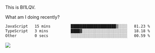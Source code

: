 This is BI1LQV.

What am I doing recently?

<!--START_SECTION:waka-->

```txt
JavaScript   15 mins         ████████████████████▒░░░░   81.23 %
TypeScript   3 mins          ████▓░░░░░░░░░░░░░░░░░░░░   18.18 %
Other        0 secs          ░░░░░░░░░░░░░░░░░░░░░░░░░   00.59 %
```

<!--END_SECTION:waka-->

<img src="https://github-readme-stats.vercel.app/api?username=bi1lqv&show_icons=true&count_private=true">
